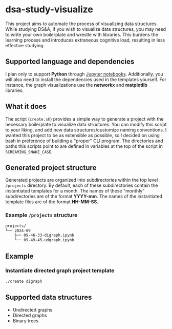 # dsa-study-visualize

This project aims to automate the process of visualizing data structures. While studying DS&A, if you wish to visualize data structures, you may need to write your own boilerplate and wrestle with libraries. This burdens the learning process and introduces extraneous cognitive load, resulting in less effective studying.

## Supported language and dependencies

I plan only to support **Python** through [Jupyter notebooks](https://jupyter.org/). Additionally, you will also need to install the dependencies used in the templates yourself. For instance, the graph visualizations use the **networkx** and **matplotlib** libraries.

## What it does

The script (`create.sh`) provides a simple way to generate a project with the necessary boilerplate to visualize data structures. You can modify this script to your liking, and add new data structures/customize naming conventions. I wanted this project to be as extensible as possible, so I decided on using bash in preference of building a "proper" CLI program. The directories and paths this scripts point to are defined in variables at the top of the script in `SCREAMING_SNAKE_CASE`.

## Generated project structure

Generated projects are organized into subdirectories within the top level `/projects` directory. By default, each of these subdirectories contain the instantiated templates for a month. The names of these "monthly" subdirectories are of the format **YYYY-mm**. The names of the instantiated template files are of the format **HH-MM-SS**.

### Example `/projects` structure

```sh
projects/
└── 2024-09
    ├── 09-46-33-digraph.ipynb
    └── 09-49-45-udgraph.ipynb
```

## Example

### Instantiate directed graph project template

```sh
./create digraph
```

## Supported data structures

- Undirected graphs
- Directed graphs
- Binary trees
